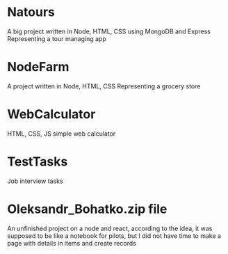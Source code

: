 # Natours
A big project written in Node, HTML, CSS using MongoDB and Express
Representing a tour managing app

# NodeFarm
A project written in Node, HTML, CSS 
Representing a grocery store

# WebCalculator
HTML, CSS, JS simple web calculator

# TestTasks
Job interview tasks

# Oleksandr_Bohatko.zip file
An unfinished project on a node and react, according to the idea, it was supposed to be like a notebook for pilots, but I did not have time to make a page with details in items and create records
